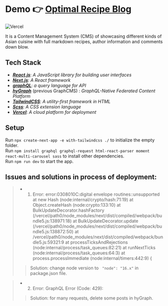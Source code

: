 # Demo 👉 [Optimal Recipe Blog](https://cms-blog-app-zjw-92.vercel.app/)

![Vercel](https://vercelbadge.vercel.app/api/ZJW-92/cms_blog_app)


It is a Content Management System (CMS) of showcasing different kinds of Asian cuisine with full markdown recipes, author information and comments down blow.

## Tech Stack
- [***React.js***](https://reactjs.org): _A JavaScript library for building user interfaces_
- [***Next.js***](https://nextjs.org): _A React framework_
- [***graphQL***](https://graphql.org): _a query language for API_
- [***hyGraph***](https://hygraph.com) (previous GraphCMS) : _GraphQL-Native Federated Content Platform_
- [***TailwindCSS***](https://tailwindcss.com): _A utility-first framework in HTML_
- [***Scss***](https://sass-lang.com): _A CSS extension language_
- [***Vercel***](https://vercel.com/dashboard): _A cloud platform for deployment_

## Setup
Run `npx create-next-app -e with-tailwindcss ./` to initialize the empty folder.
<br>
Run `npm install graphql graphql-request html-react-parser moment react-multi-carousel sass` to install other dependencies.
<br>
Run `npm run dev` to start the app.


## Issues and solutions in process of deployment:

> - 1. Error: error:0308010C:digital envelope routines::unsupported
    at new Hash (node:internal/crypto/hash:71:19)
    at Object.createHash (node:crypto:133:10)
    at BulkUpdateDecorator.hashFactory (/vercel/path0/node_modules/next/dist/compiled/webpack/bundle5.js:138971:18)
    at BulkUpdateDecorator.update (/vercel/path0/node_modules/next/dist/compiled/webpack/bundle5.js:138872:50)
    at /vercel/path0/node_modules/next/dist/compiled/webpack/bundle5.js:59321:9
    at processTicksAndRejections (node:internal/process/task_queues:82:21)
    at runNextTicks (node:internal/process/task_queues:64:3)
    at process.processImmediate (node:internal/timers:442:9) {  
>> Solution: change node version to ` "node": "16.x"` in package.json file. 

> - 2. Error: GraphQL Error (Code: 429): 
>> Solution: for many requests, delete some posts in hyGraph.
